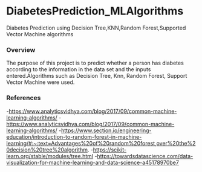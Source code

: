# DiabetesPrediction_MLAlgorithms
Diabetes Prediction using Decision Tree,KNN,Random Forest,Supported Vector Machine algorithms


### Overview 
The purpose of this project is to predict whether a person has diabetes according to the information in the data set and the inputs entered.Algorithms such as 
Decision Tree, Knn, Random Forest, Support Vector Machine were used.

###  References
-https://www.analyticsvidhya.com/blog/2017/09/common-machine-learning-algorithms/
-https://www.analyticsvidhya.com/blog/2017/09/common-machine-learning-algorithms/
-https://www.section.io/engineering-education/introduction-to-random-forest-in-machine-learning/#:~:text=Advantages%20of%20random%20forest,over%20the%20decision%20tree%20algorithm.
-https://scikit-learn.org/stable/modules/tree.html
-https://towardsdatascience.com/data-visualization-for-machine-learning-and-data-science-a45178970be7
